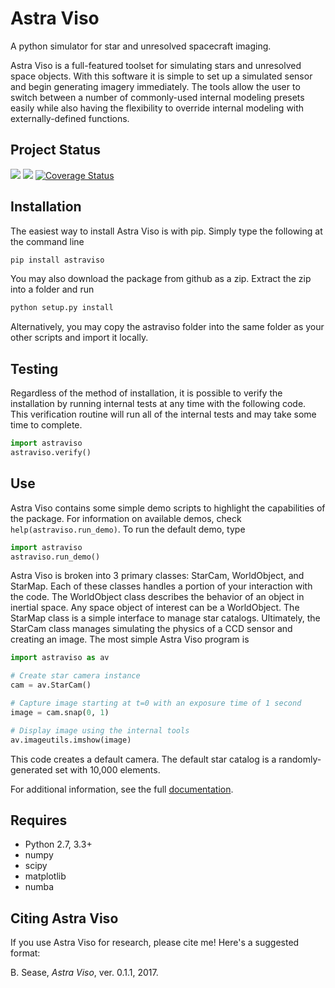 # Astra Viso

A python simulator for star and unresolved spacecraft imaging.


Astra Viso is a full-featured toolset for simulating stars and unresolved space objects. With this software it is simple to set up a simulated sensor and begin generating imagery immediately. The tools allow the user to switch between a number of commonly-used internal modeling presets easily while also having the flexibility to override internal modeling with externally-defined functions.


## Project Status

![](https://img.shields.io/pypi/v/astraviso.svg) ![](https://travis-ci.org/bradsease/astra-viso.svg?branch=master) [![Coverage Status](https://coveralls.io/repos/github/bradsease/astra-viso/badge.svg?branch=master)](https://coveralls.io/github/bradsease/astra-viso?branch=master)

## Installation

The easiest way to install Astra Viso is with pip. Simply type the following at the command line
```python
pip install astraviso
```
You may also download the package from github as a zip. Extract the zip into a folder and run
```python
python setup.py install
```
Alternatively, you may copy the astraviso folder into the same folder as your other scripts and import it locally.


## Testing

Regardless of the method of installation, it is possible to verify the installation by running internal tests at any time with the following code. This verification routine will run all of the internal tests and may take some time to complete.
```python
import astraviso
astraviso.verify()
```


## Use

Astra Viso contains some simple demo scripts to highlight the capabilities of the package. For information on available demos, check `help(astraviso.run_demo)`. To run the default demo, type
```python
import astraviso
astraviso.run_demo()
```
Astra Viso is broken into 3 primary classes: StarCam, WorldObject, and StarMap. Each of these classes handles a portion of your interaction with the code. The WorldObject class describes the behavior of an object in inertial space. Any space object of interest can be a WorldObject. The StarMap class is a simple interface to manage star catalogs. Ultimately, the StarCam class manages simulating the physics of a CCD sensor and creating an image. The most simple Astra Viso program is
```python
import astraviso as av

# Create star camera instance
cam = av.StarCam()

# Capture image starting at t=0 with an exposure time of 1 second
image = cam.snap(0, 1)

# Display image using the internal tools
av.imageutils.imshow(image)
```
This code creates a default camera. The default star catalog is a randomly-generated set with 10,000 elements.


For additional information, see the full 	[documentation](https://bradsease.github.io/astraviso).

## Requires
* Python 2.7, 3.3+
* numpy
* scipy
* matplotlib
* numba


## Citing Astra Viso

If you use Astra Viso for research, please cite me! Here's a suggested format:

B. Sease, *Astra Viso*, ver. 0.1.1, 2017.
